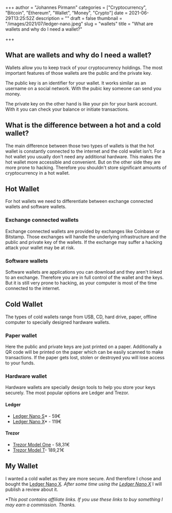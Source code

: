 +++
author = "Johannes Pirmann"
categories = ["Cryptocurrency", "Bitcoin", "Ethereum", "Wallet", "Money", "Crypto"]
date = 2021-06-29T13:25:52Z
description = ""
draft = false
thumbnail = "/images/2021/07/ledger-nano.jpeg"
slug = "wallets"
title = "What are wallets and why do I need a wallet?"

+++


## What are wallets and why do I need a wallet?

Wallets allow you to keep track of your cryptocurrency holdings. The most important features of those wallets are the public and the private key.

The public key is an identifier for your wallet. It works similar as an username on a social network. With the pubic key someone can send you money.

The private key on the other hand is like your pin for your bank account. With it you can check your balance or initiate transactions.

## What is the difference between a hot and a cold wallet?

The main difference between those two types of wallets is that the hot wallet is constantly connected to the internet and the cold wallet isn't. For a hot wallet you usually don't need any additional hardware. This makes the hot wallet more accessible and convenient. But on the other side they are more prone to hacking. Therefore you shouldn't store significant amounts of cryptocurrency in a hot wallet.

## Hot Wallet

For hot wallets we need to differentiate between exchange connected wallets and software wallets.

### Exchange connected wallets

Exchange connected wallets are provided by exchanges like Coinbase or Bitstamp. Those exchanges will handle the underlying infrastructure and the public and private key of the wallets. If the exchange may suffer a hacking attack your wallet may be at risk.

### Software wallets

Software wallets are applications you can download and they aren't linked to an exchange. Therefore you are in full control of the wallet and the keys. But it is still very prone to hacking, as your computer is most of the time connected to the internet.

## Cold Wallet

The types of cold wallets range from USB, CD, hard drive, paper, offline computer to specially designed hardware wallets.

### Paper wallet

Here the public and private keys are just printed on a paper. Additionally a QR code will be printed on the paper which can be easily scanned to make transactions. If the paper gets lost, stolen or destroyed you will lose access to your funds.

### Hardware wallet

Hardware wallets are specially design tools to help you store your keys securely. The most popular options are Ledger and Trezor.

#### Ledger

* [Ledger Nano S](https://shop.ledger.com/products/ledger-nano-s?r=f75e6a57dcc5)* - 59€
* [Ledger Nano X](https://shop.ledger.com/pages/ledger-nano-x?r=f75e6a57dcc5)* - 119€

#### Trezor

* [Trezor Model One](https://shop.trezor.io/product/trezor-one-white) - 58,31€
* [Trezor Model T](https://shop.trezor.io/product/trezor-model-t)- 189,21€

## My Wallet

I wanted a cold wallet as they are more secure. And therefore I chose and bought the [Ledger Nano X](https://shop.ledger.com/pages/ledger-nano-x?r=f75e6a57dcc5)*. After some time using the [Ledger Nano X](https://shop.ledger.com/pages/ledger-nano-x?r=f75e6a57dcc5)* I will publish a review about it.

_*This post contains affiliate links. If you use these links to buy something I may earn a commission. Thanks._




